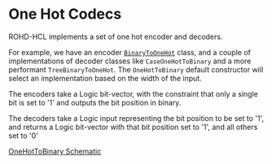 # One Hot Codecs

ROHD-HCL implements a set of one hot encoder and decoders.

For example, we have an encoder [`BinaryToOneHot`](https://intel.github.io/rohd-hcl/rohd_hcl/BinaryToOneHot-class.html) class, and a couple of implementations of decoder classes like `CaseOneHotToBinary` and a more performant `TreeBinaryToOneHot`.  The `OneHotToBinary` default constructor will select an implementation based on the width of the input.

The encoders take a Logic bit-vector, with the constraint that only a single bit is set to '1' and outputs the bit position in binary.

The decoders take a Logic input representing the bit position to be set to '1', and returns a Logic bit-vector with that bit position set to '1', and all others set to '0'

[OneHotToBinary Schematic](https://intel.github.io/rohd-hcl/OneHotToBinary_W4.html)
